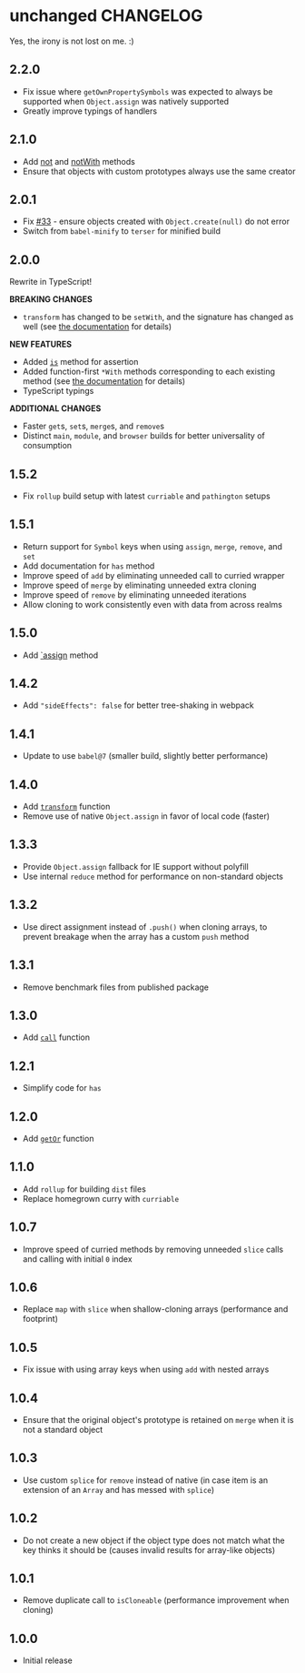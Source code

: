 # unchanged CHANGELOG

Yes, the irony is not lost on me. :)

## 2.2.0

- Fix issue where `getOwnPropertySymbols` was expected to always be supported when `Object.assign` was natively supported
- Greatly improve typings of handlers

## 2.1.0

- Add [not](README.md#not) and [notWith](README.md#notwith) methods
- Ensure that objects with custom prototypes always use the same creator

## 2.0.1

- Fix [#33](https://github.com/planttheidea/unchanged/issues/33) - ensure objects created with `Object.create(null)` do not error
- Switch from `babel-minify` to `terser` for minified build

## 2.0.0

Rewrite in TypeScript!

**BREAKING CHANGES**

- `transform` has changed to be `setWith`, and the signature has changed as well (see [the documentation](README.md#setWith) for details)

**NEW FEATURES**

- Added [`is`](README.md#is) method for assertion
- Added function-first `*With` methods corresponding to each existing method (see [the documentation](README.md#transform-methods) for details)
- TypeScript typings

**ADDITIONAL CHANGES**

- Faster `get`s, `set`s, `merge`s, and `remove`s
- Distinct `main`, `module`, and `browser` builds for better universality of consumption

## 1.5.2

- Fix `rollup` build setup with latest `curriable` and `pathington` setups

## 1.5.1

- Return support for `Symbol` keys when using `assign`, `merge`, `remove`, and `set`
- Add documentation for `has` method
- Improve speed of `add` by eliminating unneeded call to curried wrapper
- Improve speed of `merge` by eliminating unneeded extra cloning
- Improve speed of `remove` by eliminating unneeded iterations
- Allow cloning to work consistently even with data from across realms

## 1.5.0

- Add [`assign](README.md#assign) method

## 1.4.2

- Add `"sideEffects": false` for better tree-shaking in webpack

## 1.4.1

- Update to use `babel@7` (smaller build, slightly better performance)

## 1.4.0

- Add [`transform`](README.md#transform) function
- Remove use of native `Object.assign` in favor of local code (faster)

## 1.3.3

- Provide `Object.assign` fallback for IE support without polyfill
- Use internal `reduce` method for performance on non-standard objects

## 1.3.2

- Use direct assignment instead of `.push()` when cloning arrays, to prevent breakage when the array has a custom `push` method

## 1.3.1

- Remove benchmark files from published package

## 1.3.0

- Add [`call`](README.md#call) function

## 1.2.1

- Simplify code for `has`

## 1.2.0

- Add [`getOr`](README.md#getor) function

## 1.1.0

- Add `rollup` for building `dist` files
- Replace homegrown curry with `curriable`

## 1.0.7

- Improve speed of curried methods by removing unneeded `slice` calls and calling with initial `0` index

## 1.0.6

- Replace `map` with `slice` when shallow-cloning arrays (performance and footprint)

## 1.0.5

- Fix issue with using array keys when using `add` with nested arrays

## 1.0.4

- Ensure that the original object's prototype is retained on `merge` when it is not a standard object

## 1.0.3

- Use custom `splice` for `remove` instead of native (in case item is an extension of an `Array` and has messed with `splice`)

## 1.0.2

- Do not create a new object if the object type does not match what the key thinks it should be (causes invalid results for array-like objects)

## 1.0.1

- Remove duplicate call to `isCloneable` (performance improvement when cloning)

## 1.0.0

- Initial release
